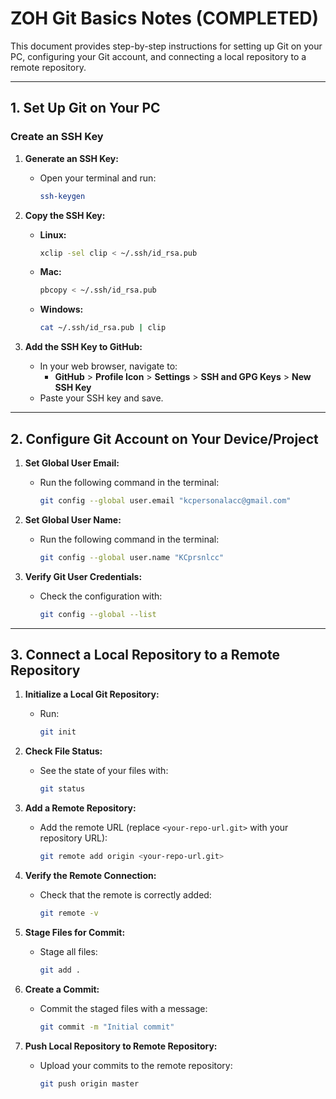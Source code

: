 # ZOH Git Basics Notes (COMPLETED)

This document provides step-by-step instructions for setting up Git on your PC, configuring your Git account, and connecting a local repository to a remote repository.

---

## 1. Set Up Git on Your PC

### Create an SSH Key
1. **Generate an SSH Key:**
   - Open your terminal and run:
     ```bash
     ssh-keygen
     ```

2. **Copy the SSH Key:**

   - **Linux:**
     ```bash
     xclip -sel clip < ~/.ssh/id_rsa.pub
     ```
   - **Mac:**
     ```bash
     pbcopy < ~/.ssh/id_rsa.pub
     ```
   - **Windows:**
     ```bash
     cat ~/.ssh/id_rsa.pub | clip
     ```

3. **Add the SSH Key to GitHub:**
   - In your web browser, navigate to:
     - **GitHub** > **Profile Icon** > **Settings** > **SSH and GPG Keys** > **New SSH Key**
   - Paste your SSH key and save.

---

## 2. Configure Git Account on Your Device/Project

1. **Set Global User Email:**
   - Run the following command in the terminal:
     ```bash
     git config --global user.email "kcpersonalacc@gmail.com"
     ```

2. **Set Global User Name:**
   - Run the following command in the terminal:
     ```bash
     git config --global user.name "KCprsnlcc"
     ```

3. **Verify Git User Credentials:**
   - Check the configuration with:
     ```bash
     git config --global --list
     ```

---

## 3. Connect a Local Repository to a Remote Repository

1. **Initialize a Local Git Repository:**
   - Run:
     ```bash
     git init
     ```

2. **Check File Status:**
   - See the state of your files with:
     ```bash
     git status
     ```

3. **Add a Remote Repository:**
   - Add the remote URL (replace `<your-repo-url.git>` with your repository URL):
     ```bash
     git remote add origin <your-repo-url.git>
     ```

4. **Verify the Remote Connection:**
   - Check that the remote is correctly added:
     ```bash
     git remote -v
     ```

5. **Stage Files for Commit:**
   - Stage all files:
     ```bash
     git add .
     ```

6. **Create a Commit:**
   - Commit the staged files with a message:
     ```bash
     git commit -m "Initial commit"
     ```

7. **Push Local Repository to Remote Repository:**
   - Upload your commits to the remote repository:
     ```bash
     git push origin master
     ```
